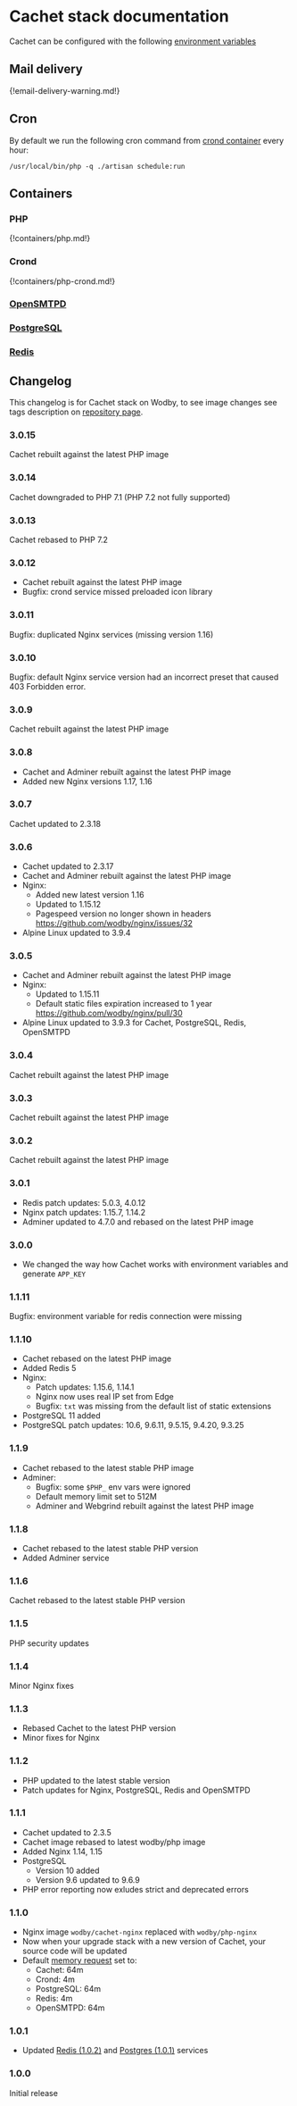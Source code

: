 # Cachet stack documentation

Cachet can be configured with the following [environment variables](https://github.com/wodby/cachet#environment-variables)

## Mail delivery

{!email-delivery-warning.md!}

## Cron

By default we run the following cron command from [crond container](#crond) every hour:

```
/usr/local/bin/php -q ./artisan schedule:run
```

## Containers

### PHP

{!containers/php.md!}

### Crond

{!containers/php-crond.md!}

### [OpenSMTPD](../opensmtpd/index.md)

### [PostgreSQL](../postgres/index.md)

### [Redis](../redis/index.md)

## Changelog

This changelog is for Cachet stack on Wodby, to see image changes see tags description on [repository page](https://github.com/wodby/cachet/releases).

### 3.0.15

Cachet rebuilt against the latest PHP image

### 3.0.14

Cachet downgraded to PHP 7.1 (PHP 7.2 not fully supported)

### 3.0.13

Cachet rebased to PHP 7.2

### 3.0.12

- Cachet rebuilt against the latest PHP image
- Bugfix: crond service missed preloaded icon library

### 3.0.11

Bugfix: duplicated Nginx services (missing version 1.16)

### 3.0.10

Bugfix: default Nginx service version had an incorrect preset that caused 403 Forbidden error.

### 3.0.9

Cachet rebuilt against the latest PHP image

### 3.0.8

- Cachet and Adminer rebuilt against the latest PHP image
- Added new Nginx versions 1.17, 1.16

### 3.0.7

Cachet updated to 2.3.18

### 3.0.6

- Cachet updated to 2.3.17
- Cachet and Adminer rebuilt against the latest PHP image
- Nginx:
    - Added new latest version 1.16
    - Updated to 1.15.12
    - Pagespeed version no longer shown in headers https://github.com/wodby/nginx/issues/32
- Alpine Linux updated to 3.9.4

### 3.0.5

- Cachet and Adminer rebuilt against the latest PHP image
- Nginx:
  - Updated to 1.15.11
  - Default static files expiration increased to 1 year https://github.com/wodby/nginx/pull/30
- Alpine Linux updated to 3.9.3 for Cachet, PostgreSQL, Redis, OpenSMTPD

### 3.0.4

Cachet rebuilt against the latest PHP image

### 3.0.3

Cachet rebuilt against the latest PHP image

### 3.0.2

Cachet rebuilt against the latest PHP image

### 3.0.1

* Redis patch updates: 5.0.3, 4.0.12
* Nginx patch updates: 1.15.7, 1.14.2
* Adminer updated to 4.7.0 and rebased on the latest PHP image 

### 3.0.0

* We changed the way how Cachet works with environment variables and generate `APP_KEY`

### 1.1.11

Bugfix: environment variable for redis connection were missing

### 1.1.10

* Cachet rebased on the latest PHP image
* Added Redis 5
* Nginx:
    * Patch updates: 1.15.6, 1.14.1
    * Nginx now uses real IP set from Edge
    * Bugfix: `txt` was missing from the default list of static extensions
* PostgreSQL 11 added
* PostgreSQL patch updates: 10.6, 9.6.11, 9.5.15, 9.4.20, 9.3.25

### 1.1.9

* Cachet rebased to the latest stable PHP image
* Adminer: 
    * Bugfix: some `$PHP_` env vars were ignored
    * Default memory limit set to 512M
    * Adminer and Webgrind rebuilt against the latest PHP image

### 1.1.8

* Cachet rebased to the latest stable PHP version
* Added Adminer service 

### 1.1.6

Cachet rebased to the latest stable PHP version 

### 1.1.5

PHP security updates

### 1.1.4

Minor Nginx fixes

### 1.1.3

* Rebased Cachet to the latest PHP version
* Minor fixes for Nginx

### 1.1.2

* PHP updated to the latest stable version
* Patch updates for Nginx, PostgreSQL, Redis and OpenSMTPD 

### 1.1.1

* Cachet updated to 2.3.5
* Cachet image rebased to latest wodby/php image
* Added Nginx 1.14, 1.15
* PostgreSQL
    * Version 10 added
    * Version 9.6 updated to 9.6.9
* PHP error reporting now exludes strict and deprecated errors

### 1.1.0

* Nginx image `wodby/cachet-nginx` replaced with `wodby/php-nginx`
* Now when your upgrade stack with a new version of Cachet, your source code will be updated
* Default [memory request](../config.md#resources) set to:
    * Cachet: 64m
    * Crond: 4m
    * PostgreSQL: 64m
    * Redis: 4m
    * OpenSMTPD: 64m

### 1.0.1

* Updated [Redis (1.0.2)](https://wodby.com/docs/stacks/redis#changelog) and [Postgres (1.0.1)](https://wodby.com/docs/postgres#changelog) services

### 1.0.0

Initial release

